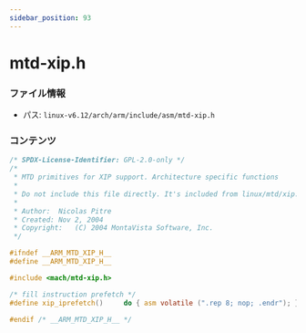 ```yaml
---
sidebar_position: 93
---
```

# mtd-xip.h

### ファイル情報

- パス: `linux-v6.12/arch/arm/include/asm/mtd-xip.h`

### コンテンツ

```h
/* SPDX-License-Identifier: GPL-2.0-only */
/*
 * MTD primitives for XIP support. Architecture specific functions
 *
 * Do not include this file directly. It's included from linux/mtd/xip.h
 * 
 * Author:	Nicolas Pitre
 * Created:	Nov 2, 2004
 * Copyright:	(C) 2004 MontaVista Software, Inc.
 */

#ifndef __ARM_MTD_XIP_H__
#define __ARM_MTD_XIP_H__

#include <mach/mtd-xip.h>

/* fill instruction prefetch */
#define xip_iprefetch() 	do { asm volatile (".rep 8; nop; .endr"); } while (0)

#endif /* __ARM_MTD_XIP_H__ */

```
